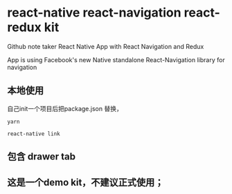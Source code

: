 # react-native react-navigation react-redux kit

Github note taker React Native App with React Navigation and Redux

App is using Facebook's new Native standalone React-Navigation library for navigation




## 本地使用

自己init一个项目后把package.json 替换，

```
yarn

react-native link

```
## 包含 drawer tab



## 这是一个demo kit，不建议正式使用；
